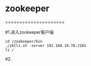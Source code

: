 zookeeper
=====================
=====================

#1.进入zookeeper客户端
```
cd /zookeeper/bin
./zkCli.sh -server 192.168.18.76:2181
ls /
```

#2.



